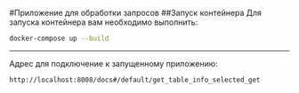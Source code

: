 #Приложение для обработки запросов
##Запуск контейнера
Для запуска контейнера вам необходимо выполнить:
```sh
docker-compose up --build
```
--------------------------------
Адрес для подключение к запущенному приложению:

```sh
http://localhost:8008/docs#/default/get_table_info_selected_get
```

